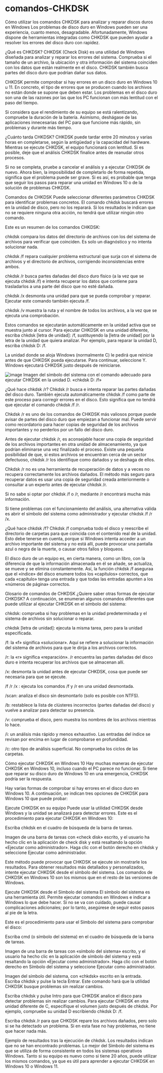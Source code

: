 # comandos-CHKDSK
Cómo utilizar los comandos CHKDSK para analizar y reparar discos duros en Windows
Los problemas de disco duro en Windows pueden ser una experiencia, cuanto menos, desagradable. Afortunadamente, Windows dispone de herramientas integradas como CHKDSK que pueden ayudar a resolver los errores del disco duro con rapidez.

¿Qué es CHKDSK?
CHKDSK (Check Disk) es una utilidad de Windows diseñada para analizar y reparar los errores del sistema. Comprueba si el tamaño de un archivo, la ubicación y otra información del sistema coinciden con los datos que están realmente en el disco. CHKDSK también busca partes del disco duro que podrían dañar sus datos.

CHKDSK permite comprobar si hay errores en un disco duro en Windows 10 u 11. En concreto, el tipo de errores que se producen cuando los archivos no están donde se supone que deben estar. Los problemas en el disco duro son una de las razones por las que los PC funcionan con más lentitud con el paso del tiempo.

Si considera que el rendimiento de su equipo se está ralentizando, compruebe la duración de la batería. Asimismo, deshágase de las aplicaciones innecesarias del PC para que funcione más rápido, sin problemas y durante más tiempo.

¿Cuánto tarda CHKDSK?
CHKDSK puede tardar entre 20 minutos y varias horas en completarse, según la antigüedad y la capacidad del hardware. Mientras se ejecute CHKDSK, el equipo funcionará con lentitud. Si es posible, deje que el análisis CHKDSK finalice antes de reanudar otros procesos.

Si no se completa, pruebe a cancelar el análisis y a ejecutar CHKDSK de nuevo. Ahora bien, la imposibilidad de completarlo de forma repetida, significa que el problema puede ser grave. Si es así, es probable que tenga que seguir los pasos para reparar una unidad en Windows 10 o de la solución de problemas CHKDSK.

Comandos de CHKDSK
Puede seleccionar diferentes parámetros CHKDSK para identificar problemas concretos. El comando chkdsk buscará errores en la unidad de disco, pero no los reparará. Si los resultados le indican que no se requiere ninguna otra acción, no tendrá que utilizar ningún otro comando.

Este es un resumen de los comandos CHKDSK:

chkdsk compara los datos del directorio de archivos con los del sistema de archivos para verificar que coinciden. Es solo un diagnóstico y no intenta solucionar nada.

chkdsk /f repara cualquier problema estructural que surja con el sistema de archivos y el directorio de archivos, corrigiendo inconsistencias entre ambos.

chkdsk /r busca partes dañadas del disco duro físico (a la vez que se ejecuta chkdsk /f) e intenta recuperar los datos que contiene para trasladarlos a una parte del disco que no esté dañada.

chkdsk /x desmonta una unidad para que se pueda comprobar y reparar. Ejecutar este comando también ejecuta /f.

chkdsk /v muestra la ruta y el nombre de todos los archivos, a la vez que se ejecuta una comprobación.

Estos comandos se ejecutarán automáticamente en la unidad activa que se muestra junto al cursor. Para ejecutar CHKDSK en una unidad diferente, escriba chkdsk [letra de unidad]: /f, sustituyendo la [letra de unidad] por la letra de la unidad que quiera analizar. Por ejemplo, para reparar la unidad D, escriba chkdsk D: /f.

La unidad donde se aloja Windows (normalmente C) le pedirá que reinicie antes de que CHKDSK pueda ejecutarse. Para continuar, seleccione Y. Windows ejecutará CHKDSK justo después de reiniciarse.

![image](https://github.com/user-attachments/assets/2aa5126c-945f-42f5-9f7f-291aebe28844)
Imagen del símbolo del sistema con el comando adecuado para ejecutar CHKDSK en la unidad D. «chkdsk D: /f»

¿Qué hace chkdsk /r?
Chkdsk /r busca e intenta reparar las partes dañadas del disco duro. También ejecuta automáticamente chkdsk /f como parte de este proceso para corregir errores en el disco. Esto significa que no tendrá que ejecutar el comando chkdsk /f /r.

Chkdsk /r es uno de los comandos de CHKDSK más valiosos porque puede avisar de partes del disco duro que empiezan a funcionar mal. Puede servir como recordatorio para hacer copias de seguridad de los archivos importantes y no perderlos por un fallo del disco duro.

Antes de ejecutar chkdsk /r, es aconsejable hacer una copia de seguridad de los archivos importantes en otra unidad de almacenamiento, ya que podrían eliminarse una vez finalizado el proceso. Existe una pequeña posibilidad de que, si estos archivos se encuentran cerca de un sector defectuoso, chkdsk /r los identifique como dañados y se deshaga de ellos.

Chkdsk /r no es una herramienta de recuperación de datos y a veces no recupera correctamente los archivos dañados. El método más seguro para recuperar datos es usar una copia de seguridad creada anteriormente o consultar a un experto antes de ejecutar chkdsk /r.

Si no sabe si optar por chkdsk /f o /r, mediante /r encontrará mucha más información.

Si tiene problemas con el funcionamiento del análisis, una alternativa válida es abrir el símbolo del sistema como administrador y ejecutar chkdsk /f /r /x.

¿Qué hace chkdsk /f?
Chkdsk /f comprueba todo el disco y reescribe el directorio de carpetas para que coincida con el contenido real de la unidad. Esto debe tenerse en cuenta, porque si Windows intenta acceder a un archivo importante del sistema y no está allí, puede provocar una pantalla azul o negra de la muerte, o causar otros fallos y bloqueos.

El disco duro de un equipo es, en cierta manera, como un libro, con la diferencia de que la información almacenada en él se añade, se actualiza, se mueve y se elimina constantemente. Así, la función chkdsk /f aseguraa que el «índice» del disco enumere todos los «capítulos» correctos, que cada «capítulo» tenga una entrada y que todas las entradas apunten a los «números de página» correctos.

Glosario de comandos de CHKDSK
¿Quiere saber otras formas de ejecutar CHKDSK? A continuación, se enumeran algunos comandos diferentes que puede utilizar al ejecutar CHKDSK en el símbolo del sistema:

chkdsk: comprueba si hay problemas en la unidad predeterminada y el sistema de archivos sin solucionar o reparar.

chkdsk [letra de unidad]: ejecuta la misma tarea, pero para la unidad especificada.

/f: la «f» significa «solucionar». Aquí se refiere a solucionar la información del sistema de archivos para que le dirija a los archivos correctos.

/r: la «r» significa «reparación». /r encuentra las partes dañadas del disco duro e intenta recuperar los archivos que se almacenan allí.

/x: desmonta la unidad antes de ejecutar CHKDSK, cosa que puede ser necesaria para que se ejecute.

/f /r /x : ejecuta los comandos /f y /r en una unidad desmontada.

/scan: analiza el disco sin desmontarlo (solo es posible con NTFS).

/b: restablece la lista de clústeres incorrectos (partes dañadas del disco) y vuelve a analizar para detectar su presencia.

/v: comprueba el disco, pero muestra los nombres de los archivos mientras lo hace.

/i: un análisis más rápido y menos exhaustivo. Las entradas del índice se revisan por encima en lugar de comprobarse en profundidad.

/c: otro tipo de análisis superficial. No comprueba los ciclos de las carpetas.

Cómo ejecutar CHKDSK en Windows 10
Hay muchas maneras de ejecutar CHKDSK en Windows 10, incluso cuando el PC parece no funcionar. Si tiene que reparar su disco duro de Windows 10 en una emergencia, CHKDSK podría ser la respuesta.

Hay varias formas de comprobar si hay errores en el disco duro en Windows 10. A continuación, se indican tres opciones de CHKDSK para Windows 10 que puede probar:

Ejecute CHKDSK en su equipo
Puede usar la utilidad CHKDSK desde Windows y la unidad se analizará para detectar errores. Este es el procedimiento para ejecutar CHKDSK en Windows 10:

Escriba chkdsk en el cuadro de búsqueda de la barra de tareas.

Imagen de una barra de tareas con «check disk» escrito, y el usuario ha hecho clic en la aplicación de check disk y está resaltando la opción «Ejecutar como administrador».
Haga clic con el botón derecho en chkdsk y seleccione Ejecutar como administrador.

Este método puede provocar que CHKDSK se ejecute sin mostrarle los resultados. Para obtener resultados más detallados y personalizados, intente ejecutar CHKDSK desde el símbolo del sistema. Los comandos de CHKDSK en Windows 10 son los mismos que en el resto de las versiones de Windows.

Ejecute CHKDSK desde el Símbolo del sistema
El símbolo del sistema es una herramienta útil. Permite ejecutar comandos en Windows e indicar a Windows lo que debe hacer. Si no se va con cuidado, puede causar complicaciones adicionales; por lo tanto, asegúrese de seguir estos pasos al pie de la letra.

Este es el procedimiento para usar el Símbolo del sistema para comprobar el disco:

Escriba cmd (o símbolo del sistema) en el cuadro de búsqueda de la barra de tareas.

Imagen de una barra de tareas con «símbolo del sistema» escrito, y el usuario ha hecho clic en la aplicación de símbolo del sistema y está resaltando la opción «Ejecutar como administrador».
Haga clic con el botón derecho en Símbolo del sistema y seleccione Ejecutar como administrador.

Imagen del símbolo del sistema, con «chkdsk» escrito en la entrada.
Escriba chkdsk y pulse la tecla Entrar. Este comando hará que la utilidad CHKDSK busque problemas sin realizar cambios.

Escriba chkdsk y pulse Intro para que CHKDSK analice el disco para detectar problemas sin realizar cambios.
Para ejecutar CHKDSK en otra unidad diferente de C, especifique el volumen justo después de chkdsk. Por ejemplo, compruebe su unidad D escribiendo chkdsk D: /f.

Escriba chkdsk /r para que CHKDSK repare los archivos dañados, pero solo si se ha detectado un problema. Si en esta fase no hay problemas, no tiene que hacer nada más.

Ejemplo de resultados tras la ejecución de chkdsk. Los resultados indican que no se han encontrado problemas.
Lo mejor del Símbolo del sistema es que se utiliza de forma consistente en todos los sistemas operativos Windows. Tanto si su equipo es nuevo como si tiene 20 años, puede utilizar los mismos comandos, ya que es útil para aprender a ejecutar CHKDSK en Windows 10 o Windows 11.

